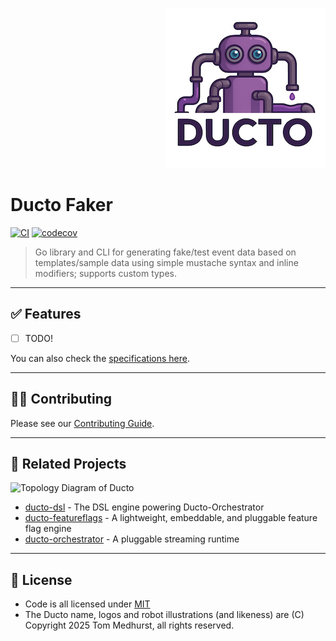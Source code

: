 <!--suppress HtmlDeprecatedAttribute -->
<p align="right">
    <a href="https://github.com/tommed" title="See Project Ducto">
        <img src="./assets/ducto-logo-small.png" alt="A part of Project Ducto"/>
    </a>
</p>

# Ducto Faker

[![CI](https://github.com/tommed/ducto-faker/actions/workflows/ci.yml/badge.svg)](https://github.com/tommed/ducto-faker/actions/workflows/ci.yml)
[![codecov](https://codecov.io/gh/tommed/ducto-faker/branch/main/graph/badge.svg)](https://codecov.io/gh/tommed/ducto-faker)

> Go library and CLI for generating fake/test event data based on templates/sample data using simple mustache syntax and inline modifiers; supports custom types.

---
## ✅ Features

- [ ] TODO!

You can also check the [specifications here](docs/specs.md).

---
## 🧑‍💻 Contributing

Please see our [Contributing Guide](./CONTRIBUTING.md).

---
## 🤖 Related Projects

![Topology Diagram of Ducto](./assets/topology-medium.png)

- [ducto-dsl](https://github.com/tommed/ducto-dsl) - The DSL engine powering Ducto-Orchestrator
- [ducto-featureflags](https://github.com/tommed/ducto-featureflags) - A lightweight, embeddable, and pluggable feature flag engine
- [ducto-orchestrator](https://github.com/tommed/ducto-orchestrator) - A pluggable streaming runtime

---
## 📜 License

- Code is all licensed under [MIT](./LICENSE)
- The Ducto name, logos and robot illustrations (and likeness) are (C) Copyright 2025 Tom Medhurst, all rights reserved.
